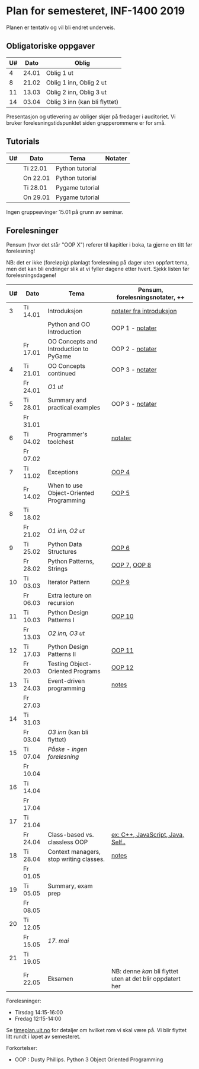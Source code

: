 Plan for semesteret, INF-1400 2019
====================================

Planen er tentativ og vil bli endret underveis. 

Obligatoriske oppgaver
-----------------

| U#  | Dato  | Oblig                         |
| --- | ----- | -----------------------       |
| 4   | 24.01 | Oblig 1 ut                    |
| 8   | 21.02 | Oblig 1 inn, Oblig 2 ut       |
| 11  | 13.03 | Oblig 2 inn, Oblig 3 ut       |
| 14  | 03.04 | Oblig 3 inn (kan bli flyttet) |

Presentasjon og utlevering av obliger skjer på fredager i auditoriet.
Vi bruker forelesningstidspunktet siden grupperommene er for små. 

Tutorials
------

| U#  | Dato     | Tema            | Notater        |
| --- | ----     | -----           | -------------- |
|     | Ti 22.01 | Python tutorial |                |
|     | On 22.01 | Python tutorial |                |
|     | Ti 28.01 | Pygame tutorial |                |
|     | On 29.01 | Pygame tutorial |                |

Ingen gruppeøvinger 15.01 på grunn av seminar. 

Forelesninger
-----------

Pensum (hvor det står "OOP X") referer til kapitler i boka, ta gjerne
en titt før forelesning!

NB: det er ikke (foreløpig) planlagt forelesning på dager uten oppført
tema, men det kan bli endringer slik at vi fyller dagene etter
hvert. Sjekk listen før forelesningsdagene!

| U#  | Dato     | Tema                                    | Pensum, forelesningsnotater, ++                                                            |
| --- | ----     | -----                                   | --------------                                                                             |
| 3   | Ti 14.01 | Introduksjon                            | [notater fra introduksjon](lectures/introduksjon)                                          |
|     |          | Python and OO Introduction              | OOP 1 - [notater](lectures/oop-01-python-intro-and-oo)                                     |
|     | Fr 17.01 | OO Concepts and Introduction to PyGame  | OOP 2 - [notater](lectures/oop-02-oo-and-pygame)                                           |
| 4   | Ti 21.01 | OO Concepts continued                   | OOP 3 - [notater](lectures/oop-02-03-oo-concepts)                                          |
|     | Fr 24.01 | *O1 ut*                                 |                                                                                            |
| 5   | Ti 28.01 | Summary and practical examples          | OOP 3 - [notater](lectures/oop-03-summary-and-examples)                                    |
|     | Fr 31.01 |                                         |                                                                                            |
| 6   | Ti 04.02 | Programmer's toolchest                  | [notater](lectures/lecture-tools)                                                          |
|     | Fr 07.02 |                                         |                                                                                            |
| 7   | Ti 11.02 | Exceptions                              | [OOP 4](lectures/oop-04-exceptions)                                                        |
|     | Fr 14.02 | When to use Object-Oriented Programming | [OOP 5](lectures/oop-05-when-to-use-oop)                                                   |
| 8   | Ti 18.02 |                                         |                                                                                            |
|     | Fr 21.02 | *O1 inn, O2 ut*                         |                                                                                            |
| 9   | Ti 25.02 | Python Data Structures                  | [OOP 6](lectures/oop-06-python-data-structures)                                            |
|     | Fr 28.02 | Python Patterns, Strings                | [OOP 7](lectures/oop-07-oop-shortcuts), [OOP 8](lectures/oop-08-strings-and-serialization) |
| 10  | Ti 03.03 | Iterator Pattern                        | [OOP 9](lectures/oop-09-iterators)                                                         |
|     | Fr 06.03 | Extra lecture on recursion              |                                                                                            |
| 11  | Ti 10.03 | Python Design Patterns I                | [OOP 10](lectures/oop-10-design-pat-1)                                                     |
|     | Fr 13.03 | *O2 inn, O3 ut*                         |                                                                                            |
| 12  | Ti 17.03 | Python Design Patterns II               | [OOP 11](lectures/oop-11-design-pat-2)                                                     |
|     | Fr 20.03 | Testing Object-Oriented Programs        | [OOP 12](lectures/oop-12-testing)                                                          |
| 13  | Ti 24.03 | Event-driven programming                | [notes](lectures/lecture-event-driven-programming)                                         |
|     | Fr 27.03 |                                         |                                                                                            |
| 14  | Ti 31.03 |                                         |                                                                                            |
|     | Fr 03.04 | *O3 inn* (kan bli flyttet)              |                                                                                            |
| 15  | Ti 07.04 | *Påske - ingen forelesning*             |                                                                                            |
|     | Fr 10.04 |                                         |                                                                                            |
| 16  | Ti 14.04 |                                         |                                                                                            |
|     | Fr 17.04 |                                         |                                                                                            |
| 17  | Ti 21.04 |                                         |                                                                                            |
|     | Fr 24.04 | Class-based vs. classless OOP           | [ex: C++, JavaScript, Java, Self..](lectures/lecture-other-languages)                      |
| 18  | Ti 28.04 | Context managers, stop writing classes. | [notes](lectures/lecture-context-mgr-stop-writing-cl)                                      |
|     | Fr 01.05 |                                         |                                                                                            |
| 19  | Ti 05.05 | Summary, exam prep                      |                                                                                            |
|     | Fr 08.05 |                                         |                                                                                            |
| 20  | Ti 12.05 |                                         |                                                                                            |
|     | Fr 15.05 | *17. mai*                               |                                                                                            |
| 21  | Ti 19.05 |                                         |                                                                                            |
|     | Fr 22.05 | Eksamen                                 | NB: denne *kan* bli flyttet uten at det blir oppdatert her                                 |


Forelesninger: 
- Tirsdag 14:15-16:00 
- Fredag  12:15-14:00 

Se [timeplan.uit.no](http://timeplan.uit.no/emne_timeplan.php?sem=20v&module[]=INF-1400-1)
for detaljer om hvilket rom vi skal være på. Vi blir flyttet litt
rundt i løpet av semesteret.

Forkortelser: 
* OOP : Dusty Phillips. Python 3 Object Oriented Programming

